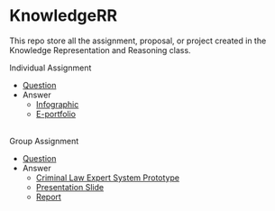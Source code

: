 # KnowledgeRR
This repo store all the assignment, proposal, or project created in the Knowledge Representation and Reasoning class.

Individual Assignment
* [Question](https://github.com/laikewei3/KnowledgeRR/blob/main/WID2001%20Assignment%20Q%20Sem2.22-23.pdf)
* Answer
  * [Infographic](https://github.com/laikewei3/KnowledgeRR/blob/main/Individual_Infographic.pdf)
  * [E-portfolio](https://laikewei.b4a.app/)
<br>
Group Assignment

* [Question](https://github.com/laikewei3/KnowledgeRR/blob/main/WID2001%20GroupProjectQ%20S2.22.23.pdf)
* Answer
  * [Criminal Law Expert System Prototype](http://www.mcgoo.com.au/esbuilder/viewer/viewES.php?es=c8d3d44eb6c3dbc82ef2c953c8d55387)
  * [Presentation Slide](https://github.com/laikewei3/KnowledgeRR/blob/main/KRR%20Slide%20-%20Criminal%20Law.pdf)
  * [Report]()
